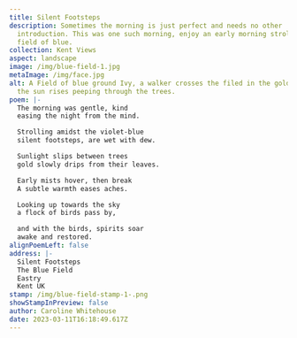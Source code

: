 ```yaml
---
title: Silent Footsteps
description: Sometimes the morning is just perfect and needs no other
  introduction. This was one such morning, enjoy an early morning stroll in a
  field of blue.
collection: Kent Views
aspect: landscape
image: /img/blue-field-1.jpg
metaImage: /img/face.jpg
alt: A Field of blue ground Ivy, a walker crosses the filed in the golden mist,
  the sun rises peeping through the trees.
poem: |-
  The morning was gentle, kind
  easing the night from the mind.

  Strolling amidst the violet-blue
  silent footsteps, are wet with dew.

  Sunlight slips between trees
  gold slowly drips from their leaves.

  Early mists hover, then break
  A subtle warmth eases aches.

  Looking up towards the sky
  a flock of birds pass by,

  and with the birds, spirits soar
  awake and restored.
alignPoemLeft: false
address: |-
  Silent Footsteps
  The Blue Field
  Eastry
  Kent UK
stamp: /img/blue-field-stamp-1-.png
showStampInPreview: false
author: Caroline Whitehouse
date: 2023-03-11T16:18:49.617Z
---
```

